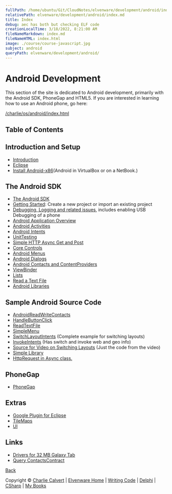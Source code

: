```yaml
---
fullPath: /home/ubuntu/Git/CloudNotes/elvenware/development/android/index.md
relativePath: elvenware/development/android/index.md
title: Index
debug: aec has both but checking ELF code
creationLocalTime: 3/18/2022, 8:21:00 AM
fileNameMarkdown: index.md
fileNameHTML: index.html
image: ./course/course-javascript.jpg
subject: android
queryPath: elvenware/development/android/
---
```


<!-- toc -->
<!-- tocstop -->

Android Development
===================

This section of the site is dedicated to Android development, primarily
with the Android SDK, PhoneGap and HTML5. If you are interested in
learning how to use an Android phone, go here:

[/charlie/os/android/index.html](/charlie/os/android/index.html)

Table of Contents
-----------------

Introduction and Setup
----------------------

- [Introduction](Introduction.html)
- [Eclipse](/android-guide/Eclipse.html)
- [Install Android-x86](Androidx86.shtml)(Android in VirtualBox or on a NetBook.)

The Android SDK
---------------

- [The Android SDK](AndroidSdk.html)
- [Getting Started](CreateNewProject.html): Create a new project or
    import an existing project
- [Debugging, Logging and related issues](UsbDebugging.html), includes
    enabling USB Debugging of a phone
- [Android Application Overview](AndroidApplications.html)
- [Android Activities](AndroidActivity.html)
- [Android Intents](AndroidIntent.html)
- [UnitTesting](UnitTesting.html)
- [Simple HTTP Async Get and Post](SimpleHttpGetThread.html)
- [Core Controls](AndroidCoreControls.html)
- [Android Menus](AndroidMenus.html)
- [Android Dialogs](AndroidDialogs.html)
- [Android Contacts and ContentProviders](AndroidContentContacts.html)
- [ViewBinder](AndroidViewBinder.html)
- [Lists](AndroidLists.html)
- [Read a Text File](ReadTextFile.html)
- [Android Libraries](Libraries.html)

Sample Android Source Code
--------------------------

- [AndroidReadWriteContacts](../../downloads/Android/AndroidReadWriteContacts.zip)
- [HandleButtonClick](../../downloads/Android/HandleButtonClick.zip)
- [ReadTextFile](../../downloads/Android/ReadTextFile.zip)
- [SimpleMenu](../../downloads/Android/SimpleMenu.zip)
- [SwitchLayoutIntents](../../downloads/Android/SwitchLayoutIntents.zip)
    (Complete example for switching layouts)
- [InvokeIntents](../../downloads/Android/InvokeIntents.zip) (Has
    switch and invoke web and geo info)
- [Source for Video on Switching
    Layouts](../../downloads/Android/SwitchVideo01.zip) (Just the code
    from the video)
- [Simple Library](../../downloads/Android/SimpleLibrary.zip)
- [HttpRequest in Async
    class.](../../downloads/Android/MyHttpTester.zip)

PhoneGap
--------

- [PhoneGap](PhoneGap.html)

Extras
------

- [Google Plugin for Eclipse](GooglePluginForEclipse.html)
- [TileMaps](TileMaps.html)
- [UI](UI.html)

Links
-----

- [Drivers for 32 MB Galaxy
    Tab](http://www.samsung.com/us/support/downloads/GT-P7510MAVXAB)
- [Query
    ContactsContract](http://blog.app-solut.com/2011/03/working-with-the-contactscontract-to-query-contacts-in-android/)

[Back](../index.html)

Copyright © [Charlie Calvert](../../index.html) | [Elvenware
Home](../../index.html) | [Writing Code](../index.html) |
[Delphi](../delphi/index.html) | [CSharp](../csharp/index.html) | [My
Books](../../books/index.html)
